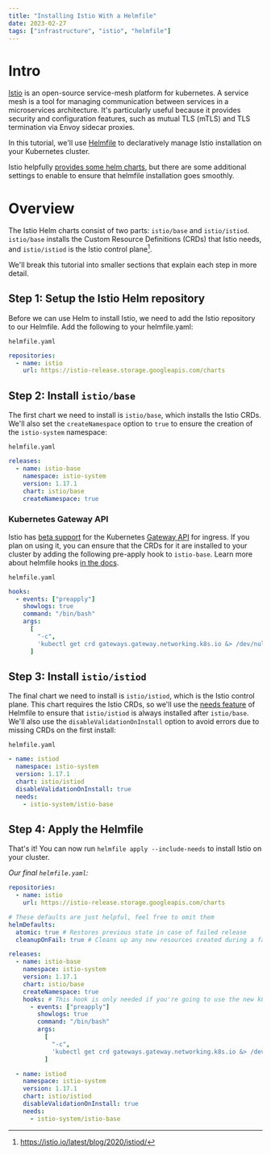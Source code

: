 ```yaml
---
title: "Installing Istio With a Helmfile"
date: 2023-02-27
tags: ["infrastructure", "istio", "helmfile"]
---
```


# Intro

[Istio] is an open-source service-mesh platform for kubernetes. A service mesh is a tool for managing communication between services in a microservices architecture. It's particularly useful because it provides security and configuration features, such as mutual TLS (mTLS) and TLS termination via Envoy sidecar proxies.

In this tutorial, we'll use [Helmfile] to declaratively manage Istio installation on your Kubernetes cluster.

Istio helpfully [provides some helm charts][istio-helm], but there are some additional settings to enable to ensure that helmfile installation goes smoothly.

# Overview

The Istio Helm charts consist of two parts: `istio/base` and `istio/istiod`. `istio/base` installs the Custom Resource Definitions (CRDs) that Istio needs, and `istio/istiod` is the Istio control plane[^1].

We'll break this tutorial into smaller sections that explain each step in more detail.


## Step 1: Setup the Istio Helm repository
Before we can use Helm to install Istio, we need to add the Istio repository to our Helmfile. Add the following to your helmfile.yaml:

`helmfile.yaml`
```yaml
repositories:
  - name: istio
    url: https://istio-release.storage.googleapis.com/charts
```

## Step 2: Install `istio/base`
The first chart we need to install is `istio/base`, which installs the Istio CRDs. We'll also set the `createNamespace` option to `true` to ensure the creation of the `istio-system` namespace:

`helmfile.yaml`
```yaml
releases:
  - name: istio-base
    namespace: istio-system
    version: 1.17.1
    chart: istio/base
    createNamespace: true
```

### Kubernetes Gateway API
Istio has [beta support](https://istio.io/latest/docs/tasks/traffic-management/ingress/ingress-control/) for the Kubernetes [Gateway API](https://gateway-api.sigs.k8s.io/) for ingress. If you plan on using it, you can ensure that the CRDs for it are installed to your cluster by adding the following pre-apply hook to `istio-base`. Learn more about helmfile hooks [in the docs][helmfile-hooks].

`helmfile.yaml`
```yaml
hooks:
  - events: ["preapply"] 
    showlogs: true
    command: "/bin/bash"
    args:
      [
        "-c",
        'kubectl get crd gateways.gateway.networking.k8s.io &> /dev/null || { kubectl kustomize "github.com/kubernetes-sigs/gateway-api/config/crd?ref=v0.6.1" | kubectl apply -f -; }',
      ]
```

## Step 3: Install `istio/istiod`
The final chart we need to install is `istio/istiod`, which is the Istio control plane. This chart requires the Istio CRDs, so we'll use the [needs feature][helmfile-needs] of Helmfile to ensure that `istio/istiod` is always installed after `istio/base`. We'll also use the `disableValidationOnInstall` option to avoid errors due to missing CRDs on the first install:

`helmfile.yaml`
```yaml
- name: istiod
  namespace: istio-system
  version: 1.17.1
  chart: istio/istiod
  disableValidationOnInstall: true
  needs:
    - istio-system/istio-base
```

## Step 4: Apply the Helmfile

That's it! You can now run `helmfile apply --include-needs` to install Istio on your cluster.


_Our final `helmfile.yaml`:_
```yaml
repositories:
  - name: istio
    url: https://istio-release.storage.googleapis.com/charts

# These defaults are just helpful, feel free to omit them
helmDefaults:
  atomic: true # Restores previous state in case of failed release
  cleanupOnFail: true # Cleans up any new resources created during a failed release

releases:
  - name: istio-base
    namespace: istio-system
    version: 1.17.1
    chart: istio/base
    createNamespace: true
    hooks: # This hook is only needed if you're going to use the new k8s gateway API. This ensures CRDs for the k8s gateway API are installed
      - events: ["preapply"] 
        showlogs: true
        command: "/bin/bash"
        args:
          [
            "-c",
            'kubectl get crd gateways.gateway.networking.k8s.io &> /dev/null || { kubectl kustomize "github.com/kubernetes-sigs/gateway-api/config/crd?ref=v0.6.1" | kubectl apply -f -; }',
          ]

  - name: istiod
    namespace: istio-system
    version: 1.17.1
    chart: istio/istiod
    disableValidationOnInstall: true
    needs:
      - istio-system/istio-base

```

[^1]: https://istio.io/latest/blog/2020/istiod/

[Istio]: https://istio.io/
[Helmfile]: https://helmfile.readthedocs.io/
[helm-diff]: https://github.com/databus23/helm-diff
[istio-helm]: https://istio.io/latest/docs/setup/install/helm/
[helmfile-hooks]: https://helmfile.readthedocs.io/en/latest/#hooks
[helmfile-needs]: https://helmfile.readthedocs.io/en/latest/#dag-aware-installationdeletion-ordering-with-needs